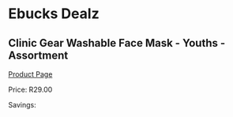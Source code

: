 
# Ebucks Dealz
## Clinic Gear Washable Face Mask - Youths - Assortment
[Product Page](https://www.ebucks.com/web/shop/productSelected.do?prodId=931860629&catId=908607666)

Price: R29.00

Savings: 


	